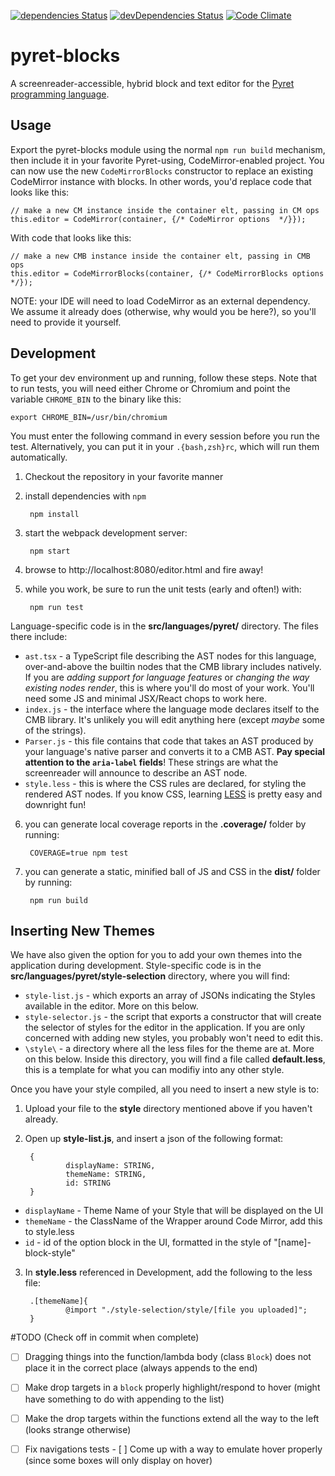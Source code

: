 [![dependencies Status](https://david-dm.org/bootstrapworld/codemirror-blocks/status.svg)](https://david-dm.org/bootstrapworld/pyret-blocks)
[![devDependencies Status](https://david-dm.org/bootstrapworld/codemirror-blocks/dev-status.svg)](https://david-dm.org/bootstrapworld/pyret-blocks?type=dev)
[![Code Climate](https://codeclimate.com/github/bootstrapworld/codemirror-blocks/badges/gpa.svg)](https://codeclimate.com/github/bootstrapworld/pyret-blocks)

# pyret-blocks
A screenreader-accessible, hybrid block and text editor for the [Pyret programming language](https://www.pyret.org).

## Usage

Export the pyret-blocks module using the normal `npm run build` mechanism, then include it in your favorite Pyret-using, CodeMirror-enabled project. You can now use the new `CodeMirrorBlocks` constructor to replace an existing CodeMirror instance with blocks. In other words, you'd replace code that looks like this:

    // make a new CM instance inside the container elt, passing in CM ops
    this.editor = CodeMirror(container, {/* CodeMirror options  */}});
With code that looks like this:

    // make a new CMB instance inside the container elt, passing in CMB ops
    this.editor = CodeMirrorBlocks(container, {/* CodeMirrorBlocks options  */});

NOTE: your IDE will need to load CodeMirror as an external dependency. We assume it already does (otherwise, why would you be here?), so you'll need to provide it yourself.

## Development

To get your dev environment up and running, follow these steps. Note that to run tests,
you will need either Chrome or Chromium and point the variable `CHROME_BIN` to the binary
like this:

```
export CHROME_BIN=/usr/bin/chromium
```

You must enter the following command in every session before you run the test.
Alternatively, you can put it in your `.{bash,zsh}rc`, which will run them automatically.

1. Checkout the repository in your favorite manner

2. install dependencies with `npm`

        npm install

3. start the webpack development server:

        npm start

4. browse to http://localhost:8080/editor.html and fire away!

5. while you work, be sure to run the unit tests (early and often!) with:

        npm run test

Language-specific code is in the **src/languages/pyret/** directory. The files there include:
- `ast.tsx` - a TypeScript file describing the AST nodes for this language, over-and-above the builtin nodes that the CMB library includes natively. If you are *adding support for language features* or *changing the way existing nodes render*, this is where you'll do most of your work. You'll need some JS and minimal JSX/React chops to work here.
- `index.js` - the interface where the language mode declares itself to the CMB library. It's unlikely you will edit anything here (except *maybe* some of the strings).
- `Parser.js` - this file contains that code that takes an AST produced by your language's native parser and converts it to a CMB AST. **Pay special attention to the `aria-label` fields**! These strings are what the screenreader will announce to describe an AST node.
- `style.less` - this is where the CSS rules are declared, for styling the rendered AST nodes. If you know CSS, learning [LESS](http://lesscss.org/features/) is pretty easy and downright fun!

6. you can generate local coverage reports in the **.coverage/** folder by running:

        COVERAGE=true npm test

7. you can generate a static, minified ball of JS and CSS in the **dist/** folder by running:

        npm run build

## Inserting New Themes
We have also given the option for you to add your own themes into the application during development. Style-specific code is in the **src/languages/pyret/style-selection** directory, where you will find:
- `style-list.js` - which exports an array of JSONs indicating the Styles available in the editor. More on this below.
- `style-selector.js` - the script that exports a constructor that will create the selector of styles for the editor in the application. If you are only concerned with adding new styles, you probably won't need to edit this.
- `\style\` - a directory where all the less files for the theme are at. More on this below. Inside this directory, you will find a file called **default.less**, this is a template for what you can modifiy into any other style.

Once you have your style compiled, all you need to insert a new style is to:

1. Upload your file to the **style** directory mentioned above if you haven't already.

2. Open up **style-list.js**, and insert a json of the following format:

        {
                displayName: STRING,
                themeName: STRING,
                id: STRING
        }

- `displayName` - Theme Name of your Style that will be displayed on the UI
- `themeName` - the ClassName of the Wrapper around Code Mirror, add this to style.less
- `id` - id of the option block in the UI, formatted in the style of "[name]-block-style"

3. In **style.less** referenced in Development, add the following to the less file:

        .[themeName]{
                @import "./style-selection/style/[file you uploaded]";
        }

#TODO (Check off in commit when complete)

- [ ] Dragging things into the function/lambda body (class `Block`) does not place it in the correct place (always appends to the end)
- [ ] Make drop targets in a `block` properly highlight/respond to hover (might have something to do with appending to the list)
- [ ] Make the drop targets within the functions extend all the way to the left (looks strange otherwise)

- [ ] Fix navigations tests
        - [ ] Come up with a way to emulate hover properly (since some boxes will only display on hover)

